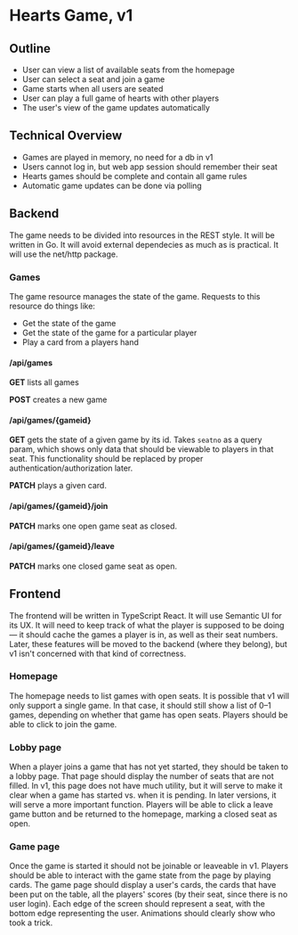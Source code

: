 # Hearts Game, v1

## Outline

- User can view a list of available seats from the homepage
- User can select a seat and join a game
- Game starts when all users are seated
- User can play a full game of hearts with other players
- The user's view of the game updates automatically

## Technical Overview

- Games are played in memory, no need for a db in v1
- Users cannot log in, but web app session should remember their seat
- Hearts games should be complete and contain all game rules
- Automatic game updates can be done via polling

## Backend

The game needs to be divided into resources in the REST style. It will be
written in Go. It will avoid external dependecies as much as is practical. It
will use the net/http package.

### Games

The game resource manages the state of the game. Requests to this resource
do things like:

- Get the state of the game
- Get the state of the game for a particular player
- Play a card from a players hand

#### /api/games

**GET** lists all games

**POST** creates a new game

#### /api/games/{gameid}

**GET** gets the state of a given game by its id. Takes `seatno` as a query param, which
shows only data that should be viewable to players in that seat. This
functionality should be replaced by proper authentication/authorization later.

**PATCH** plays a given card.

#### /api/games/{gameid}/join

**PATCH** marks one open game seat as closed.

#### /api/games/{gameid}/leave

**PATCH** marks one closed game seat as open.

## Frontend

The frontend will be written in TypeScript React. It will use Semantic UI for
its UX. It will need to keep track of what the player is supposed to be doing—
it should cache the games a player is in, as well as their seat numbers. Later,
these features will be moved to the backend (where they belong), but v1 isn't
concerned with that kind of correctness.

### Homepage

The homepage needs to list games with open seats. It is possible that v1 will
only support a single game. In that case, it should still show a list of 0–1
games, depending on whether that game has open seats. Players should be able to
click to join the game.

### Lobby page

When a player joins a game that has not yet started, they should be taken to a
lobby page. That page should display the number of seats that are not filled.
In v1, this page does not have much utility, but it will serve to make it clear
when a game has started vs. when it is pending. In later versions, it will
serve a more important function. Players will be able to click a leave game
button and be returned to the homepage, marking a closed seat as open.

### Game page

Once the game is started it should not be joinable or leaveable in v1. Players
should be able to interact with the game state from the page by playing cards.
The game page should display a user's cards, the cards that have been put on
the table, all the players' scores (by their seat, since there is no user
login). Each edge of the screen should represent a seat, with the bottom edge
representing the user. Animations should clearly show who took a trick.
